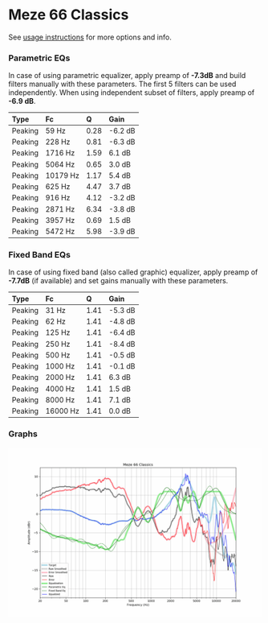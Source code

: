 # Meze 66 Classics
See [usage instructions](https://github.com/jaakkopasanen/AutoEq#usage) for more options and info.

### Parametric EQs
In case of using parametric equalizer, apply preamp of **-7.3dB** and build filters manually
with these parameters. The first 5 filters can be used independently.
When using independent subset of filters, apply preamp of **-6.9 dB**.

| Type    | Fc       |    Q | Gain    |
|:--------|:---------|:-----|:--------|
| Peaking | 59 Hz    | 0.28 | -6.2 dB |
| Peaking | 228 Hz   | 0.81 | -6.3 dB |
| Peaking | 1716 Hz  | 1.59 | 6.1 dB  |
| Peaking | 5064 Hz  | 0.65 | 3.0 dB  |
| Peaking | 10179 Hz | 1.17 | 5.4 dB  |
| Peaking | 625 Hz   | 4.47 | 3.7 dB  |
| Peaking | 916 Hz   | 4.12 | -3.2 dB |
| Peaking | 2871 Hz  | 6.34 | -3.8 dB |
| Peaking | 3957 Hz  | 0.69 | 1.5 dB  |
| Peaking | 5472 Hz  | 5.98 | -3.9 dB |

### Fixed Band EQs
In case of using fixed band (also called graphic) equalizer, apply preamp of **-7.7dB**
(if available) and set gains manually with these parameters.

| Type    | Fc       |    Q | Gain    |
|:--------|:---------|:-----|:--------|
| Peaking | 31 Hz    | 1.41 | -5.3 dB |
| Peaking | 62 Hz    | 1.41 | -4.8 dB |
| Peaking | 125 Hz   | 1.41 | -6.4 dB |
| Peaking | 250 Hz   | 1.41 | -8.4 dB |
| Peaking | 500 Hz   | 1.41 | -0.5 dB |
| Peaking | 1000 Hz  | 1.41 | -0.1 dB |
| Peaking | 2000 Hz  | 1.41 | 6.3 dB  |
| Peaking | 4000 Hz  | 1.41 | 1.5 dB  |
| Peaking | 8000 Hz  | 1.41 | 7.1 dB  |
| Peaking | 16000 Hz | 1.41 | 0.0 dB  |

### Graphs
![](./Meze%2066%20Classics.png)